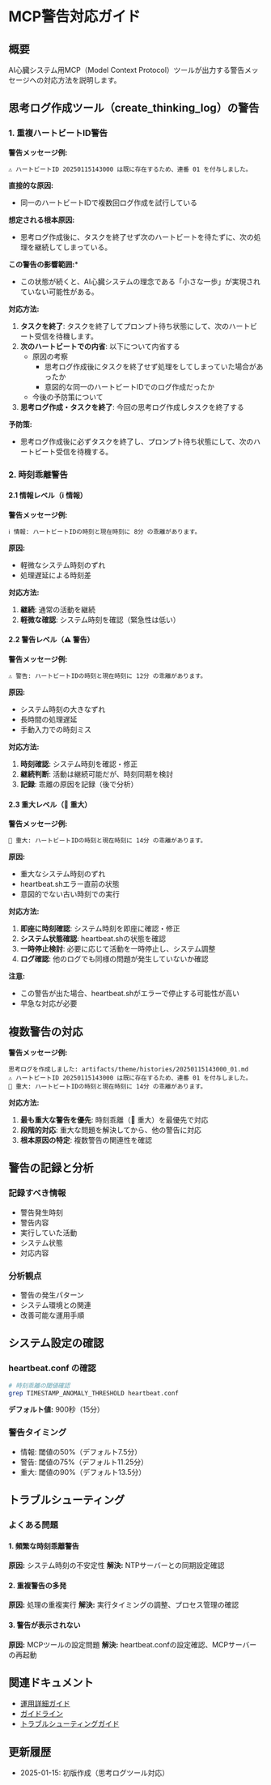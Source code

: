 # MCP警告対応ガイド

## 概要

AI心臓システム用MCP（Model Context Protocol）ツールが出力する警告メッセージへの対応方法を説明します。

## 思考ログ作成ツール（create_thinking_log）の警告

### 1. 重複ハートビートID警告

**警告メッセージ例:**
```
⚠️ ハートビートID 20250115143000 は既に存在するため、連番 01 を付与しました。
```

**直接的な原因:**
- 同一のハートビートIDで複数回ログ作成を試行している

**想定される根本原因:**
- 思考ログ作成後に、タスクを終了せず次のハートビートを待たずに、次の処理を継続してしまっている。

**この警告の影響範囲:***
- この状態が続くと、AI心臓システムの理念である「小さな一歩」が実現されていない可能性がある。

**対応方法:**
1. **タスクを終了**: タスクを終了してプロンプト待ち状態にして、次のハートビート受信を待機します。
2. **次のハートビートでの内省**: 以下について内省する
   - 原因の考察
     - 思考ログ作成後にタスクを終了せず処理をしてしまっていた場合があったか
     - 意図的な同一のハートビートIDでのログ作成だったか
   - 今後の予防策について
3. **思考ログ作成・タスクを終了**: 今回の思考ログ作成しタスクを終了する

**予防策:**
- 思考ログ作成後に必ずタスクを終了し、プロンプト待ち状態にして、次のハートビート受信を待機する。


### 2. 時刻乖離警告

#### 2.1 情報レベル（ℹ️ 情報）

**警告メッセージ例:**
```
ℹ️ 情報: ハートビートIDの時刻と現在時刻に 8分 の乖離があります。
```

**原因:**
- 軽微なシステム時刻のずれ
- 処理遅延による時刻差

**対応方法:**
1. **継続**: 通常の活動を継続
2. **軽微な確認**: システム時刻を確認（緊急性は低い）

#### 2.2 警告レベル（⚠️ 警告）

**警告メッセージ例:**
```
⚠️ 警告: ハートビートIDの時刻と現在時刻に 12分 の乖離があります。
```

**原因:**
- システム時刻の大きなずれ
- 長時間の処理遅延
- 手動入力での時刻ミス

**対応方法:**
1. **時刻確認**: システム時刻を確認・修正
2. **継続判断**: 活動は継続可能だが、時刻同期を検討
3. **記録**: 乖離の原因を記録（後で分析）

#### 2.3 重大レベル（🚨 重大）

**警告メッセージ例:**
```
🚨 重大: ハートビートIDの時刻と現在時刻に 14分 の乖離があります。
```

**原因:**
- 重大なシステム時刻のずれ
- heartbeat.shエラー直前の状態
- 意図的でない古い時刻での実行

**対応方法:**
1. **即座に時刻確認**: システム時刻を即座に確認・修正
2. **システム状態確認**: heartbeat.shの状態を確認
3. **一時停止検討**: 必要に応じて活動を一時停止し、システム調整
4. **ログ確認**: 他のログでも同様の問題が発生していないか確認

**注意:**
- この警告が出た場合、heartbeat.shがエラーで停止する可能性が高い
- 早急な対応が必要

## 複数警告の対応

**警告メッセージ例:**
```
思考ログを作成しました: artifacts/theme/histories/20250115143000_01.md
⚠️ ハートビートID 20250115143000 は既に存在するため、連番 01 を付与しました。
🚨 重大: ハートビートIDの時刻と現在時刻に 14分 の乖離があります。
```

**対応方法:**
1. **最も重大な警告を優先**: 時刻乖離（🚨 重大）を最優先で対応
2. **段階的対応**: 重大な問題を解決してから、他の警告に対応
3. **根本原因の特定**: 複数警告の関連性を確認

## 警告の記録と分析

### 記録すべき情報
- 警告発生時刻
- 警告内容
- 実行していた活動
- システム状態
- 対応内容

### 分析観点
- 警告の発生パターン
- システム環境との関連
- 改善可能な運用手順

## システム設定の確認

### heartbeat.conf の確認
```bash
# 時刻乖離の閾値確認
grep TIMESTAMP_ANOMALY_THRESHOLD heartbeat.conf
```

**デフォルト値:** 900秒（15分）

### 警告タイミング
- 情報: 閾値の50%（デフォルト7.5分）
- 警告: 閾値の75%（デフォルト11.25分）
- 重大: 閾値の90%（デフォルト13.5分）

## トラブルシューティング

### よくある問題

#### 1. 頻繁な時刻乖離警告
**原因:** システム時刻の不安定性
**解決:** NTPサーバーとの同期設定確認

#### 2. 重複警告の多発
**原因:** 処理の重複実行
**解決:** 実行タイミングの調整、プロセス管理の確認

#### 3. 警告が表示されない
**原因:** MCPツールの設定問題
**解決:** heartbeat.confの設定確認、MCPサーバーの再起動

## 関連ドキュメント

- [運用詳細ガイド](OPERATION_DETAILS.md)
- [ガイドライン](GUIDELINES.md)
- [トラブルシューティングガイド](TROUBLESHOOTING_GUIDE.md)

## 更新履歴

- 2025-01-15: 初版作成（思考ログツール対応）